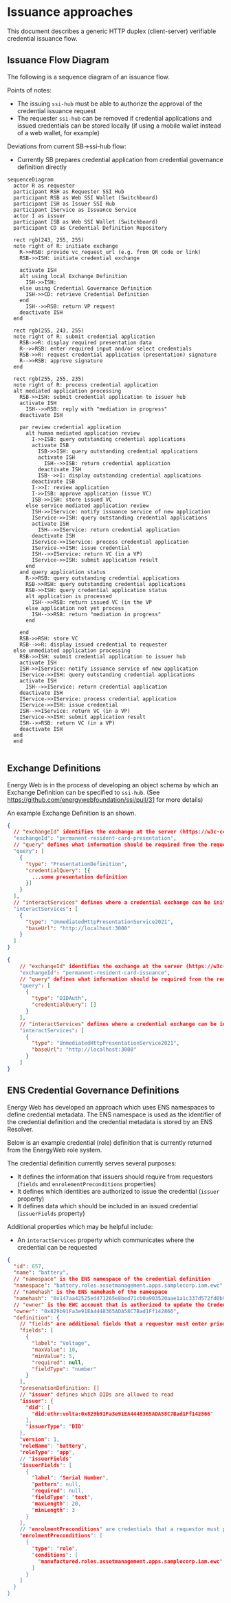 # Issuance approaches

This document describes a generic HTTP duplex (client-server) verifiable credential issuance flow.

## Issuance Flow Diagram

The following is a sequence diagram of an issuance flow.

Points of notes:
- The issuing `ssi-hub` must be able to authorize the approval of the credential issuance request
- The requester `ssi-hub` can be removed if credential applications and issued credentials can be stored locally
(if using a mobile wallet instead of a web wallet, for example)

Deviations from current SB->ssi-hub flow:
- Currently SB prepares credential application from credential governance definition directly

```mermaid
sequenceDiagram
  actor R as requester
  participant RSH as Requester SSI Hub
  participant RSB as Web SSI Wallet (Switchboard)
  participant ISH as Issuer SSI Hub
  participant IService as Issuance Service
  actor I as issuer
  participant ISB as Web SSI Wallet (Switchboard)
  participant CD as Credential Definition Repository

  rect rgb(243, 255, 255)
  note right of R: initiate exchange
    R->>RSB: provide vc_request_url (e.g. from QR code or link)
    RSB->>ISH: initiate credential exchange

    activate ISH
    alt using local Exchange Definition
      ISH->>ISH: 
    else using Credential Governance Definition
      ISH->>CD: retrieve Credential Definition
    end
      ISH-->>RSB: return VP request
    deactivate ISH
  end

  rect rgb(255, 243, 255)
  note right of R: submit credential application
    RSB->>R: display required presentation data
    R-->>RSB: enter required input and/or select credentials
    RSB->>R: request credential application (presentation) signature
    R-->>RSB: approve signature
  end
  
  rect rgb(255, 255, 235)
  note right of R: process credential application
  alt mediated application processing
    RSB->>ISH: submit credential application to issuer hub
    activate ISH
      ISH-->>RSB: reply with "mediation in progress"
    deactivate ISH

    par review credential application
      alt human mediated application review
        I->>ISB: query outstanding credential applications
        activate ISB
          ISB->>ISH: query outstanding credential applications
          activate ISH
            ISH-->>ISB: return credential application
          deactivate ISH
          ISB-->>I: display outstanding credential applications
        deactivate ISB
        I->>I: review application
        I->>ISB: approve application (issue VC)
        ISB->>ISH: store issued VC
      else service mediated application review
        ISH->>IService: notify issuance service of new application
        IService->>ISH: query outstanding credential applications
        activate ISH
          ISH-->>IService: return credential application
        deactivate ISH
        IService->>IService: process credential application
        IService->>ISH: issue credential
        ISH-->>IService: return VC (in a VP)
        IService->>ISH: submit application result
      end
    and query application status
      R->>RSB: query outstanding credential applications
      RSB->>RSH: query outstanding credential applications
      RSB->>ISH: query credential application status
      alt application is processed
        ISH-->>RSB: return issued VC (in the VP
      else application not yet process
        ISH-->>RSB: return "mediation in progress"
      end
      
    end
    RSB->>RSH: store VC
    RSB-->>R: display issued credential to requester
  else unmediated application processing
    RSB->>ISH: submit credential application to issuer hub
    activate ISH
    ISH->>IService: notify issuance service of new application
    IService->>ISH: query outstanding credential applications
    activate ISH
      ISH-->>IService: return credential application
    deactivate ISH
    IService->>IService: process credential application
    IService->>ISH: issue credential
    ISH-->>IService: return VC (in a VP)
    IService->>ISH: submit application result
    ISH-->>RSB: return VC (in a VP)
    deactivate ISH
  end
  end


```

## Exchange Definitions

Energy Web is in the process of developing an object schema by which an Exchange Definition can be specified to `ssi-hub`.
(See https://github.com/energywebfoundation/ssi/pull/31 for more details)

An example Exchange Definition is an shown.
```json
{
  // "exchangeId" identifies the exchange at the server (https://w3c-ccg.github.io/vc-api/#initiate-exchange)
  "exchangeId": "permanent-resident-card-presentation",
  // "query" defines what information should be required from the requester (https://w3c-ccg.github.io/vp-request-spec/#query-types)
  "query": [
    {
      "type": "PresentationDefinition",
      "credentialQuery": [{
        ...some presentation definition
      }]
    }
  ],
  // "interactServices" defines where a credential exchange can be initiated (https://w3c-ccg.github.io/vp-request-spec/#interaction-types)
  "interactServices": [
    {
      "type": "UnmediatedHttpPresentationService2021",
      "baseUrl": "http://localhost:3000"
    }
  ]
}
```
```json
{
    // "exchangeId" identifies the exchange at the server (https://w3c-ccg.github.io/vc-api/#initiate-exchange)
    "exchangeId": "permanent-resident-card-issuance",
    // "query" defines what information should be required from the requester (https://w3c-ccg.github.io/vp-request-spec/#query-types)
    "query": [
      {
        "type": "DIDAuth",
        "credentialQuery": []
      }
    ],
    // "interactServices" defines where a credential exchange can be initiated (https://w3c-ccg.github.io/vp-request-spec/#interaction-types)
    "interactServices": [
      {
        "type": "UnmediatedHttpPresentationService2021",
        "baseUrl": "http://localhost:3000"
      }
    ]
}
```

## ENS Credential Governance Definitions

Energy Web has developed an approach which uses ENS namespaces to define credential metadata.
The ENS namespace is used as the identifier of the credential definition and the credential metadata is stored by an ENS Resolver.

Below is an example credential (role) definition that is currently returned from the EnergyWeb role system.

The credential definition currently serves several purposes:
- It defines the information that issuers should require from requestors (`fields` and `enrolementPreconditions` properties)
- It defines which identities are authorized to issue the credential (`issuer` property)
- It defines data which should be included in an issued credential (`issuerFields` property)

Additional properties which may be helpful include:
- An `interactServices` property which communicates where the credential can be requested

```json
{
  "id": 657,
  "name": "battery",
  // "namespace" is the ENS namespace of the credential definition
  "namespace": "battery.roles.assetmanagement.apps.samplecorp.iam.ewc",
  // "namehash" is the ENS namehash of the namespace
  "namehash": "0x147aa42525ed471265e8bed71cb0a903520aae1a1c337d572fd0b9d45957013b",
  // "owner" is the EWC account that is authorized to update the Credential Definition
  "owner": "0x829b91Fa3e91EA4448365ADA58C7Bad1Ff142866",
  "definition": {
    // "fields" are additional fields that a requestor must enter prior to being given a credential
    "fields": [
      {
        "label": "Voltage",
        "maxValue": 10,
        "minValue": 5,
        "required": null,
        "fieldType": "number"
      }
    ],
    "presenationDefinition: []
    // "issuer" defines which DIDs are allowed to read 
    "issuer": {
      "did": [
        "did:ethr:volta:0x829b91Fa3e91EA4448365ADA58C7Bad1Ff142866"
      ],
      "issuerType": "DID"
    },
    "version": 1,
    "roleName": "battery",
    "roleType": "app",
    // "issuerFields" 
    "issuerFields": [
      {
        "label": "Serial Number",
        "pattern": null,
        "required": null,
        "fieldType": "text",
        "maxLength": 20,
        "minLength": 3
      }
    ],
    // "enrolmentPreconditions" are credentials that a requestor must provide
    "enrolmentPreconditions": [
      {
        "type": "role",
        "conditions": [
          "manufactured.roles.assetmanagement.apps.samplecorp.iam.ewc"
        ]
      }
    ]
  }
}
```